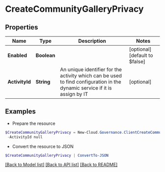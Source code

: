 # CreateCommunityGalleryPrivacy
## Properties

Name | Type | Description | Notes
------------ | ------------- | ------------- | -------------
**Enabled** | **Boolean** |  | [optional] [default to $false]
**ActivityId** | **String** | An unique identifier for the activity which can be used to find configuration in the dynamic service if it is assign by IT | [optional] 

## Examples

- Prepare the resource
```powershell
$CreateCommunityGalleryPrivacy = New-Cloud.Governance.ClientCreateCommunityGalleryPrivacy  -Enabled null `
 -ActivityId null
```

- Convert the resource to JSON
```powershell
$CreateCommunityGalleryPrivacy | ConvertTo-JSON
```

[[Back to Model list]](../README.md#documentation-for-models) [[Back to API list]](../README.md#documentation-for-api-endpoints) [[Back to README]](../README.md)

